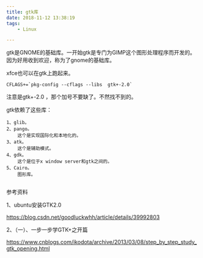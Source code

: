 ```yaml
---
title: gtk库
date: 2018-11-12 13:38:19
tags:
	- Linux

---
```




gtk是GNOME的基础库。一开始gtk是专门为GIMP这个图形处理程序而开发的。因为好用收到欢迎，称为了gnome的基础库。

xfce也可以在gtk上跑起来。

```
CFLAGS+=`pkg-config --cflags --libs  gtk+-2.0`
```

注意是gtk+-2.0 ，那个加号不要缺了。不然找不到的。

gtk依赖了这些库：

```
1、glib。
2、pango。
	这个是实现国际化和本地化的。
3、atk。
	这个是辅助模式。
4、gdk。
	这个是位于x window server和gtk之间的。
5、Cairo。
	图形库。
	
```



参考资料

1、ubuntu安装GTK2.0

https://blog.csdn.net/goodluckwhh/article/details/39992803

2、（一）、一步一步学GTK+之开篇

https://www.cnblogs.com/ikodota/archive/2013/03/08/step_by_step_study_gtk_opening.html



